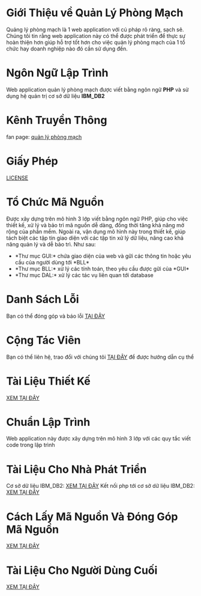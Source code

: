 # Giới Thiệu về Quản Lý Phòng Mạch
Quảng lý phòng mạch là 1 web application với cú pháp rõ ràng, sạch sẽ. Chúng tôi tin rằng web application này có thể được phát triển để thực sự hoàn thiện hơn giúp hỗ trợ tốt hơn cho việc quản lý phòng mạch của 1 tổ chức hay doanh nghiệp nào đó cần sử dụng đến.

# Ngôn Ngữ Lập Trình
Web application quản lý phòng mạch được viết bằng ngôn ngữ **PHP** và sử dụng hệ quản trị cơ sở dữ liệu **IBM_DB2**

# Kênh Truyền Thông
fan page: [quản lý phòng mạch](https://www.facebook.com/Qu%E1%BA%A3n-L%C3%BD-Ph%C3%B2ng-M%E1%BA%A1ch-191152404752884/)

# Giấy Phép
[LICENSE](LICENSE)

# Tổ Chức Mã Nguồn
Được xây dựng trên mô hình 3 lớp viết bằng ngôn ngữ PHP, giúp cho việc thiết kế, xử lý và bảo trì mã nguồn dễ dàng, đồng thời tăng khả năng mở rộng của phần mềm. Ngoài ra, vận dụng mô hình này trong thiết kế, giúp tách biệt các tập tin giao diện với các tập tin xử lý dữ liệu, nâng cao khả năng quản lý và dễ bảo trì. Như sau:
<ul>
	<li>*Thư mục GUI:* chứa giao diện của web và gữi các thông tin hoặc yêu cầu của người dùng tới *BLL*</li>
	<li>*Thư mục BLL:* xử lý các tính toán, theo yêu cầu được gữi của *GUI* </li>
	<li>*Thư mục DAL:* xử lý các tác vụ liên quan tới database</li>

</ul>

# Danh Sách Lỗi
Bạn có thể đóng góp và báo lỗi [TẠI ĐÂY](https://github.com/hoanphuc/Quan-Ly-Giang-Duong/issues)

# Cộng Tác Viên
Bạn có thể liên hệ, trao đổi với chúng tôi [TẠI ĐÂY](https://www.facebook.com/Qu%E1%BA%A3n-L%C3%BD-Ph%C3%B2ng-M%E1%BA%A1ch-191152404752884/) để được hướng dẫn cụ thể 

# Tài Liệu Thiết Kế
[XEM TẠI ĐÂY](http://expressmagazine.net/development/1336/lap-trinh-theo-mo-hinh-3-lop)

# Chuẩn Lập Trình
Web application này được xây dựng trên mô hình 3 lớp với các quy tắc viết code trong lập trình

# Tài Liệu Cho Nhà Phát Triển
Cơ sở dữ liệu IBM_DB2: [XEM TẠI ĐÂY](https://www.ibm.com/developerworks/vn/library/contest/dw-freebooks/Nhap_Mon_DB2_ExpressC/Nhap_mon_DB2_ExpressC_v9.7.pdf)
Kết nối php tới cơ sở dữ liệu IBM_DB2: [XEM TẠI ĐÂY](https://www.youtube.com/watch?v=ZKQWQYIg2Vg)

# Cách Lấy Mã Nguồn Và Đóng Góp Mã Nguồn
[XEM TẠI ĐÂY](https://www.youtube.com/watch?v=yXT1ElMEkW8)

# Tài Liệu Cho Người Dùng Cuối
[XEM TẠI ĐÂY](https://docs.google.com/document/d/1BXxxcKX2ZDGowfYTqx8ogyfWo18CmavfoQXeS_EXql8/edit?usp=sharing)
